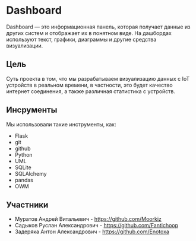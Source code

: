 # Dashboard
Dashboard — это информационная панель, которая получает данные из других систем и отображает их в понятном виде. На дашбордах используют текст, графики, диаграммы и другие средства визуализации.
## Цель
Суть проекта в том, что мы разрабатываем визуализацию данных с IoT устройств в реальном времени, в частности, это будет качество интернет соединения, а также различная статистика с устройств.
## Инсрументы
Мы использовали такие инструменты, как:
- Flask
- git
- github
- Python
- UML
- SQLite
- SQLAlchemy
- pandas
- OWM
## Участники
- Муратов Андрей Витальевич - https://github.com/Moorkiz
- Садыков Руслан Александрович - https://github.com/Fantichoop
- Задеряка Антон Александрович - https://github.com/Enotoxa
